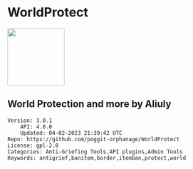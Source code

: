 # WorldProtect
<img src="https://raw.githubusercontent.com/poggit-orphanage/WorldProtect/e2d38fa36d8f1e986f412adb5822dc201e62023d/worldprotect.png" width="128" height="128" />

## World Protection and more by Aliuly
```properties
Version: 3.0.1
    API: 4.0.0
    Updated: 04-02-2023 21:39:42 UTC
Repo: https://github.com/poggit-orphanage/WorldProtect
License: gpl-2.0
Categories: Anti-Griefing Tools,API plugins,Admin Tools
Keywords: antigrief,banitem,border,itemban,protect,world
```